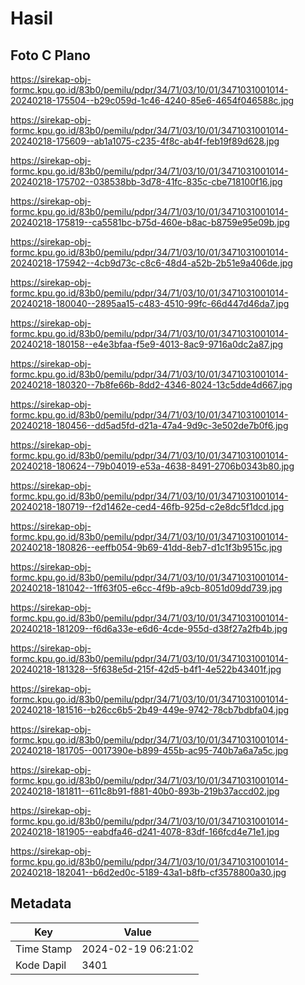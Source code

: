 # Hasil

## Foto C Plano

https://sirekap-obj-formc.kpu.go.id/83b0/pemilu/pdpr/34/71/03/10/01/3471031001014-20240218-175504--b29c059d-1c46-4240-85e6-4654f046588c.jpg

https://sirekap-obj-formc.kpu.go.id/83b0/pemilu/pdpr/34/71/03/10/01/3471031001014-20240218-175609--ab1a1075-c235-4f8c-ab4f-feb19f89d628.jpg

https://sirekap-obj-formc.kpu.go.id/83b0/pemilu/pdpr/34/71/03/10/01/3471031001014-20240218-175702--038538bb-3d78-41fc-835c-cbe718100f16.jpg

https://sirekap-obj-formc.kpu.go.id/83b0/pemilu/pdpr/34/71/03/10/01/3471031001014-20240218-175819--ca5581bc-b75d-460e-b8ac-b8759e95e09b.jpg

https://sirekap-obj-formc.kpu.go.id/83b0/pemilu/pdpr/34/71/03/10/01/3471031001014-20240218-175942--4cb9d73c-c8c6-48d4-a52b-2b51e9a406de.jpg

https://sirekap-obj-formc.kpu.go.id/83b0/pemilu/pdpr/34/71/03/10/01/3471031001014-20240218-180040--2895aa15-c483-4510-99fc-66d447d46da7.jpg

https://sirekap-obj-formc.kpu.go.id/83b0/pemilu/pdpr/34/71/03/10/01/3471031001014-20240218-180158--e4e3bfaa-f5e9-4013-8ac9-9716a0dc2a87.jpg

https://sirekap-obj-formc.kpu.go.id/83b0/pemilu/pdpr/34/71/03/10/01/3471031001014-20240218-180320--7b8fe66b-8dd2-4346-8024-13c5dde4d667.jpg

https://sirekap-obj-formc.kpu.go.id/83b0/pemilu/pdpr/34/71/03/10/01/3471031001014-20240218-180456--dd5ad5fd-d21a-47a4-9d9c-3e502de7b0f6.jpg

https://sirekap-obj-formc.kpu.go.id/83b0/pemilu/pdpr/34/71/03/10/01/3471031001014-20240218-180624--79b04019-e53a-4638-8491-2706b0343b80.jpg

https://sirekap-obj-formc.kpu.go.id/83b0/pemilu/pdpr/34/71/03/10/01/3471031001014-20240218-180719--f2d1462e-ced4-46fb-925d-c2e8dc5f1dcd.jpg

https://sirekap-obj-formc.kpu.go.id/83b0/pemilu/pdpr/34/71/03/10/01/3471031001014-20240218-180826--eeffb054-9b69-41dd-8eb7-d1c1f3b9515c.jpg

https://sirekap-obj-formc.kpu.go.id/83b0/pemilu/pdpr/34/71/03/10/01/3471031001014-20240218-181042--1ff63f05-e6cc-4f9b-a9cb-8051d09dd739.jpg

https://sirekap-obj-formc.kpu.go.id/83b0/pemilu/pdpr/34/71/03/10/01/3471031001014-20240218-181209--f6d6a33e-e6d6-4cde-955d-d38f27a2fb4b.jpg

https://sirekap-obj-formc.kpu.go.id/83b0/pemilu/pdpr/34/71/03/10/01/3471031001014-20240218-181328--5f638e5d-215f-42d5-b4f1-4e522b43401f.jpg

https://sirekap-obj-formc.kpu.go.id/83b0/pemilu/pdpr/34/71/03/10/01/3471031001014-20240218-181516--b26cc6b5-2b49-449e-9742-78cb7bdbfa04.jpg

https://sirekap-obj-formc.kpu.go.id/83b0/pemilu/pdpr/34/71/03/10/01/3471031001014-20240218-181705--0017390e-b899-455b-ac95-740b7a6a7a5c.jpg

https://sirekap-obj-formc.kpu.go.id/83b0/pemilu/pdpr/34/71/03/10/01/3471031001014-20240218-181811--611c8b91-f881-40b0-893b-219b37accd02.jpg

https://sirekap-obj-formc.kpu.go.id/83b0/pemilu/pdpr/34/71/03/10/01/3471031001014-20240218-181905--eabdfa46-d241-4078-83df-166fcd4e71e1.jpg

https://sirekap-obj-formc.kpu.go.id/83b0/pemilu/pdpr/34/71/03/10/01/3471031001014-20240218-182041--b6d2ed0c-5189-43a1-b8fb-cf3578800a30.jpg


## Metadata

| Key        | Value               |
| ---------- | ------------------- |
| Time Stamp | 2024-02-19 06:21:02 |
| Kode Dapil | 3401                |



